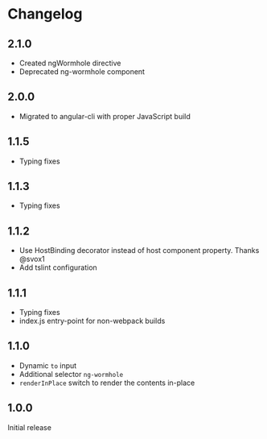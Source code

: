 # Changelog

## 2.1.0

- Created ngWormhole directive
- Deprecated ng-wormhole component

## 2.0.0

- Migrated to angular-cli with proper JavaScript build

## 1.1.5

- Typing fixes

## 1.1.3

- Typing fixes

## 1.1.2

- Use HostBinding decorator instead of host component property. Thanks @svox1
- Add tslint configuration

## 1.1.1

- Typing fixes
- index.js entry-point for non-webpack builds

## 1.1.0

- Dynamic `to` input
- Additional selector `ng-wormhole`
- `renderInPlace` switch to render the contents in-place

## 1.0.0

Initial release
